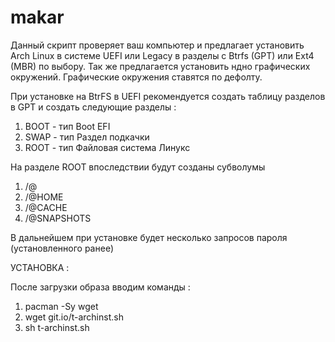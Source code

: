 # makar

Данный скрипт проверяет ваш компьютер и предлагает установить Arch Linux в системе UEFI или Legacy в разделы с Btrfs (GPT) или Ext4 (MBR) по выбору. Так же предлагается установить ндно графических окружений. Графические окружения ставятся по дефолту. 

При установке на BtrFS в UEFI рекомендуется создать таблицу разделов в GPT и создать следующие разделы :

1. BOOT - тип Boot EFI
2. SWAP - тип Раздел подкачки
3. ROOT - тип Файловая система Линукс

На разделе ROOT впоследствии будут созданы субволумы

1. /@ 
2. /@HOME
3. /@CACHE
4. /@SNAPSHOTS

В дальнейшем при установке будет несколько запросов пароля (установленного ранее)

УСТАНОВКА :

После загрузки образа вводим команды :

1.  pacman -Sy wget
2.  wget git.io/t-archinst.sh
3.  sh t-archinst.sh
